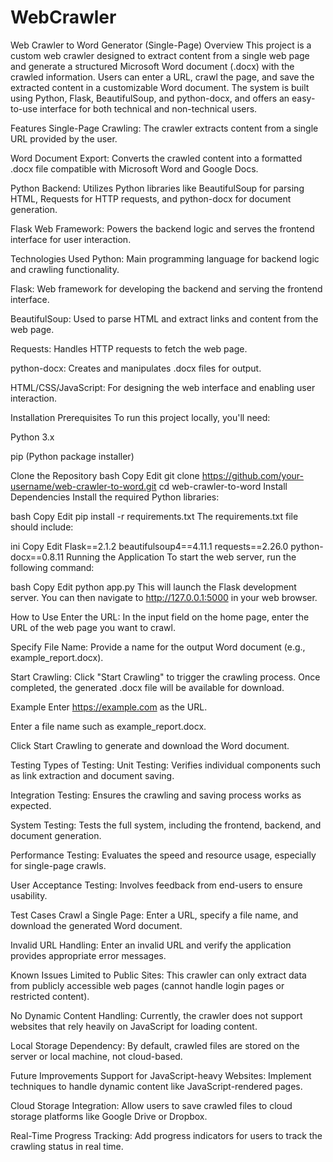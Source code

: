 # WebCrawler
Web Crawler to Word Generator (Single-Page)
Overview
This project is a custom web crawler designed to extract content from a single web page and generate a structured Microsoft Word document (.docx) with the crawled information. Users can enter a URL, crawl the page, and save the extracted content in a customizable Word document. The system is built using Python, Flask, BeautifulSoup, and python-docx, and offers an easy-to-use interface for both technical and non-technical users.

Features
Single-Page Crawling: The crawler extracts content from a single URL provided by the user.

Word Document Export: Converts the crawled content into a formatted .docx file compatible with Microsoft Word and Google Docs.

Python Backend: Utilizes Python libraries like BeautifulSoup for parsing HTML, Requests for HTTP requests, and python-docx for document generation.

Flask Web Framework: Powers the backend logic and serves the frontend interface for user interaction.

Technologies Used
Python: Main programming language for backend logic and crawling functionality.

Flask: Web framework for developing the backend and serving the frontend interface.

BeautifulSoup: Used to parse HTML and extract links and content from the web page.

Requests: Handles HTTP requests to fetch the web page.

python-docx: Creates and manipulates .docx files for output.

HTML/CSS/JavaScript: For designing the web interface and enabling user interaction.

Installation
Prerequisites
To run this project locally, you'll need:

Python 3.x

pip (Python package installer)

Clone the Repository
bash
Copy
Edit
git clone https://github.com/your-username/web-crawler-to-word.git
cd web-crawler-to-word
Install Dependencies
Install the required Python libraries:

bash
Copy
Edit
pip install -r requirements.txt
The requirements.txt file should include:

ini
Copy
Edit
Flask==2.1.2
beautifulsoup4==4.11.1
requests==2.26.0
python-docx==0.8.11
Running the Application
To start the web server, run the following command:

bash
Copy
Edit
python app.py
This will launch the Flask development server. You can then navigate to http://127.0.0.1:5000 in your web browser.

How to Use
Enter the URL: In the input field on the home page, enter the URL of the web page you want to crawl.

Specify File Name: Provide a name for the output Word document (e.g., example_report.docx).

Start Crawling: Click "Start Crawling" to trigger the crawling process. Once completed, the generated .docx file will be available for download.

Example
Enter https://example.com as the URL.

Enter a file name such as example_report.docx.

Click Start Crawling to generate and download the Word document.

Testing
Types of Testing:
Unit Testing: Verifies individual components such as link extraction and document saving.

Integration Testing: Ensures the crawling and saving process works as expected.

System Testing: Tests the full system, including the frontend, backend, and document generation.

Performance Testing: Evaluates the speed and resource usage, especially for single-page crawls.

User Acceptance Testing: Involves feedback from end-users to ensure usability.

Test Cases
Crawl a Single Page: Enter a URL, specify a file name, and download the generated Word document.

Invalid URL Handling: Enter an invalid URL and verify the application provides appropriate error messages.

Known Issues
Limited to Public Sites: This crawler can only extract data from publicly accessible web pages (cannot handle login pages or restricted content).

No Dynamic Content Handling: Currently, the crawler does not support websites that rely heavily on JavaScript for loading content.

Local Storage Dependency: By default, crawled files are stored on the server or local machine, not cloud-based.

Future Improvements
Support for JavaScript-heavy Websites: Implement techniques to handle dynamic content like JavaScript-rendered pages.

Cloud Storage Integration: Allow users to save crawled files to cloud storage platforms like Google Drive or Dropbox.

Real-Time Progress Tracking: Add progress indicators for users to track the crawling status in real time.
